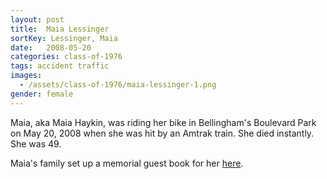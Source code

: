 ```yaml
---
layout: post
title:  Maia Lessinger
sortKey: Lessinger, Maia
date:   2008-05-20
categories: class-of-1976
tags: accident traffic
images:
  - /assets/class-of-1976/maia-lessinger-1.png
gender: female
---
```

Maia, aka Maia Haykin, was riding her bike in Bellingham's Boulevard Park on May 20, 2008 when she was hit by an Amtrak train. She died instantly. She was 49.

Maia's family set up a memorial guest book for her [here](https://www.legacy.com/guestbooks/bellinghamherald/guestbook-entry-print.aspx?n=maia-haykin&pid=110333448).
